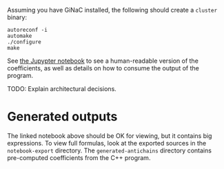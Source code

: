 Assuming you have GiNaC installed, the following should create a `cluster` binary:

```
autoreconf -i
automake
./configure
make
```

See [the Jupypter notebook](antichains-postprocessing.ipynb) to see a human-readable version of the coefficients, as well as details on how to consume the output of the program.

TODO: Explain architectural decisions.

# Generated outputs

The linked notebook above should be OK for viewing, but it contains big expressions.
To view full formulas, look at the exported sources in the `notebook-export` directory.
The `generated-antichains` directory contains pre-computed coefficients from the C++ program.
